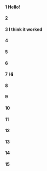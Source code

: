 #### 1 Hello!
#### 2
#### 3 I think it worked
#### 4
#### 5
#### 6
#### 7 Hi
#### 8
#### 9
#### 10
#### 11
#### 12
#### 13
#### 14
#### 15
